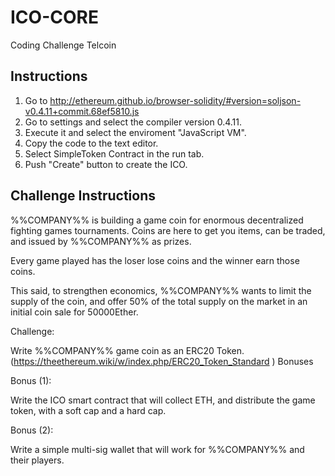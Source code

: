# ICO-CORE
Coding Challenge Telcoin

## Instructions

1. Go to http://ethereum.github.io/browser-solidity/#version=soljson-v0.4.11+commit.68ef5810.js
2. Go to settings and select the compiler version 0.4.11.
3. Execute it and select the enviroment "JavaScript VM".
4. Copy the code to the text editor.
5. Select SimpleToken Contract in the run tab.
6. Push "Create" button to create the ICO.

## Challenge Instructions

%%COMPANY%% is building a game coin for enormous decentralized fighting games tournaments. Coins are here to get you items, can be traded, and issued by %%COMPANY%% as prizes.

Every game played has the loser lose coins and the winner earn those coins.

This said, to strengthen economics, %%COMPANY%% wants to limit the supply of the coin, and offer 50% of the total supply on the market in an initial coin sale for 50000Ether.

Challenge:

Write %%COMPANY%% game coin as an ERC20 Token. (https://theethereum.wiki/w/index.php/ERC20_Token_Standard )
Bonuses

Bonus (1):

Write the ICO smart contract that will collect ETH, and distribute the game token, with a soft cap and a hard cap.

Bonus (2):

Write a simple multi-sig wallet that will work for %%COMPANY%% and their players.

